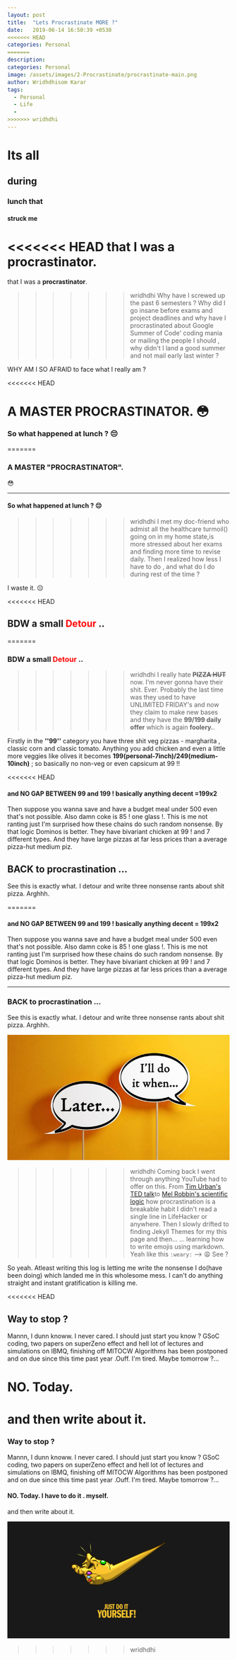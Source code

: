 ```yaml
---
layout: post
title:  "Lets Procrastinate MORE ?"
date:   2019-06-14 16:50:39 +0530
<<<<<<< HEAD
categories: Personal
=======
description:
categories: Personal
image: /assets/images/2-Procrastinate/procrastinate-main.png
author: Wridhdhisom Karar
tags:
  - Personal
  - Life
  - 
>>>>>>> wridhdhi
---
```


# Its all 

## during
### lunch that 
#### struck me
<<<<<<< HEAD
that I was a procrastinator.
=======
that I was a **procrastinator**.
>>>>>>> wridhdhi
 Why have I screwed up the past 6 semesters ? 
 Why did I go insane before exams and project deadlines and why have I procrastinated about Google Summer of Code' coding mania or mailing the people I should , 
 why didn't I land a good summer and not mail early last winter ?
 
  WHY AM I SO AFRAID to face what I really am ?

<<<<<<< HEAD
# A MASTER PROCRASTINATOR. :flushed:

### So what happened at lunch ? :pensive:
=======
### A MASTER "PROCRASTINATOR". 
<p>&#128563</p> 

---
#### So what happened at lunch ? :pensive:

>>>>>>> wridhdhi
I met my doc-friend who admist all the healthcare turmoil() going on in my home state,is more stressed about her exams and finding more time to revise daily. Then I realized how less I have to do , and what do I do during rest of the time ?

I waste it. :pensive:

<<<<<<< HEAD
## BDW a small <font style='color:red'>Detour</font> ..
=======
### BDW a small <font style='color:red'>Detour</font> ..
>>>>>>> wridhdhi
I really hate ~~**PIZZA HUT**~~ now. I'm never gonna have their shit. Ever. Probably the last time was they used to have UNLIMITED FRIDAY's and now they claim to make new bases and they have the **99/199 daily offer** which is again **foolery.**.

Firstly in the **''99''** category you have three shit veg pizzas - margharita , classic corn and classic tomato. Anything you add chicken and even a little more veggies like olives it becomes **199(personal-7inch)/249(medium-10inch)** ; so basically no non-veg or even capsicum at 99 !!

<<<<<<< HEAD
#### and NO GAP BETWEEN 99 and 199 ! basically anything decent =199x2

Then suppose you wanna save and have a budget meal under 500 even that's not possible. Also damn coke is 85 ! one glass !. This is me not ranting just I'm surprised how these chains do such random nonsense. By that logic Dominos is better. They have bivariant chicken at 99 ! and 7 different types. And they have large pizzas at far less prices than a average pizza-hut medium piz.

## BACK to procrastination ...
See this is exactly what. I detour and write three nonsense rants about shit pizza. Arghhh. 

=======
#### and NO GAP BETWEEN 99 and 199 ! basically anything decent = 199x2

Then suppose you wanna save and have a budget meal under 500 even that's not possible. Also damn coke is 85 ! one glass !. This is me not ranting just I'm surprised how these chains do such random nonsense. By that logic Dominos is better. They have bivariant chicken at 99 ! and 7 different types. And they have large pizzas at far less prices than a average pizza-hut medium piz.

---

### BACK to procrastination ...
See this is exactly what. I detour and write three nonsense rants about shit pizza. Arghhh. 

![Placeholder](/assets/images/2-Procrastinate/procrastinate.jpg)

>>>>>>> wridhdhi
Coming back I went through anything YouTube had to offer on this. From [Tim Urban's TED talk](https://www.youtube.com/watch?v=arj7oStGLkU)to [Mel Robbin's scientific logic](https://www.youtube.com/watch?v=4x7MkLDGnu8) how procrastination is a breakable habit I didn't read a single line in LifeHacker or anywhere. Then I slowly drifted to finding Jekyll Themes for my this page and then... ... learning how to write emojis using markdown. Yeah like this  `:weary:` --> :weary: See ?

So yeah. Atleast writing this log is letting me write the nonsense I do(have been doing) which landed me in this wholesome mess. I can't do anything straight and instant gratification is killing me.

<<<<<<< HEAD
## Way to stop ?

Mannn, I dunn knoww. I never cared. I should just start you know ? GSoC coding, two papers on superZeno effect and hell lot of lectures and simulations on IBMQ,  finishing off MITOCW Algorithms has been postponed and on due since this time past year .Ouff.   I'm tired. Maybe tomorrow ?...

# NO. Today.

and then write about it.
=======
### Way to stop ?

Mannn, I dunn knoww. I never cared. I should just start you know ? GSoC coding, two papers on superZeno effect and hell lot of lectures and simulations on IBMQ,  finishing off MITOCW Algorithms has been postponed and on due since this time past year .Ouff.   I'm tired. Maybe tomorrow ?...

#### NO. Today. I have to do it . myself. 

and then write about it.

![Placeholder](/assets/images/2-Procrastinate/procrastinate-thanos.jpg#full)
>>>>>>> wridhdhi
